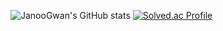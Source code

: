 ![JanooGwan's GitHub stats](https://github-readme-stats.vercel.app/api?username=janoogwan39&show_icons=true&theme=tokyonight)
[![Solved.ac Profile](http://mazassumnida.wtf/api/v2/generate_badge?boj=janoogwan39)](https://solved.ac/janoogwan39/)
